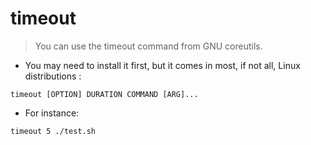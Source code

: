# timeout

> You can use the timeout command from GNU coreutils.

- You may need to install it first, but it comes in most, if not all, Linux distributions :

`timeout [OPTION] DURATION COMMAND [ARG]...`

- For instance:

`timeout 5 ./test.sh`
